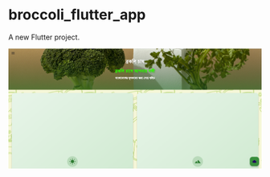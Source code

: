 # broccoli_flutter_app

A new Flutter project.

![screenshots](assets/screenshots/broccoli_ss1.png)
